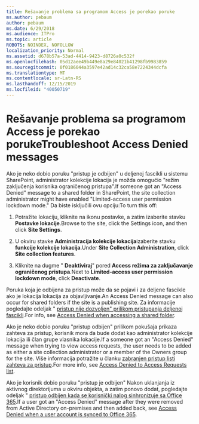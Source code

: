 ```yaml
---
title: Rešavanje problema sa programom Access je porekao poruke
ms.author: pebaum
author: pebaum
ms.date: 6/29/2018
ms.audience: ITPro
ms.topic: article
ROBOTS: NOINDEX, NOFOLLOW
localization_priority: Normal
ms.assetid: d678b57a-53ad-4414-9423-d8726a0c532f
ms.openlocfilehash: 05d12aee49b449e8a29e84021b41298fb9983859
ms.sourcegitcommit: 0f0186044a3597e42ad14c32ca58e7224344dcfa
ms.translationtype: MT
ms.contentlocale: sr-Latn-RS
ms.lasthandoff: 12/15/2019
ms.locfileid: "40050719"
---
```

# <a name="troubleshoot-access-denied-messages"></a><span data-ttu-id="594bd-102">Rešavanje problema sa programom Access je porekao poruke</span><span class="sxs-lookup"><span data-stu-id="594bd-102">Troubleshoot Access Denied messages</span></span>

<span data-ttu-id="594bd-103">Ako je neko dobio poruku "pristup je odbijen" u deljenoj fascikli u sistemu SharePoint, administrator kolekcije lokacija je možda omogućio "režim zaključenja korisnika ograničenog pristupa".</span><span class="sxs-lookup"><span data-stu-id="594bd-103">If someone got an "Access Denied" message to a shared folder in SharePoint, the site collection administrator might have enabled "Limited-access user permission lockdown mode."</span></span> <span data-ttu-id="594bd-104">Da biste isključili ovu opciju:</span><span class="sxs-lookup"><span data-stu-id="594bd-104">To turn this off:</span></span> 
  
1. <span data-ttu-id="594bd-105">Potražite lokaciju, kliknite na ikonu postavke, a zatim izaberite stavku **Postavke lokacije**.</span><span class="sxs-lookup"><span data-stu-id="594bd-105">Browse to the site, click the Settings icon, and then click **Site Settings**.</span></span>
    
2. <span data-ttu-id="594bd-106">U okviru stavke **Administracija kolekcije lokacija**izaberite stavku **funkcije kolekcije lokacija**.</span><span class="sxs-lookup"><span data-stu-id="594bd-106">Under **Site Collection Administration**, click **Site collection features**.</span></span>
    
3. <span data-ttu-id="594bd-107">Kliknite na dugme " **Deaktiviraj**" pored **Access režima za zaključavanje ograničenog pristupa**.</span><span class="sxs-lookup"><span data-stu-id="594bd-107">Next to **Limited-access user permission lockdown mode**, click **Deactivate**.</span></span>
    
<span data-ttu-id="594bd-108">Poruka koja je odbijena za pristup može da se pojavi i za deljene fascikle ako je lokacija lokacija za objavljivanje.</span><span class="sxs-lookup"><span data-stu-id="594bd-108">An Access Denied message can also occur for shared folders if the site is a publishing site.</span></span> <span data-ttu-id="594bd-109">Za informacije pogledajte odeljak " [pristup nije dozvoljen" prilikom pristupanja deljenoj fascikli](https://go.microsoft.com/fwlink/?linkid=2004317).</span><span class="sxs-lookup"><span data-stu-id="594bd-109">For info, see [Access Denied when accessing a shared folder](https://go.microsoft.com/fwlink/?linkid=2004317).</span></span>
  
<span data-ttu-id="594bd-110">Ako je neko dobio poruku "pristup odbijen" prilikom pokušaja prikaza zahteva za pristup, korisnik mora da bude dodat kao administrator kolekcije lokacija ili član grupe vlasnika lokacije.</span><span class="sxs-lookup"><span data-stu-id="594bd-110">If a someone got an "Access Denied" message when trying to view access requests, the user needs to be added as either a site collection administrator or a member of the Owners group for the site.</span></span> <span data-ttu-id="594bd-111">Više informacija potražite u članku [zabranjen pristup listi zahteva za pristup](https://go.microsoft.com/fwlink/?linkid=2004220).</span><span class="sxs-lookup"><span data-stu-id="594bd-111">For more info, see [Access Denied to Access Requests list](https://go.microsoft.com/fwlink/?linkid=2004220).</span></span>
  
<span data-ttu-id="594bd-112">Ako je korisnik dobio poruku "pristup je odbijen" Nakon uklanjanja iz aktivnog direktorijuma u okviru objekta, a zatim ponovo dodat, pogledajte odeljak " [pristup odbijen kada se korisnički nalog sinhronizuje sa Office 365](https://go.microsoft.com/fwlink/?linkid=2004318).</span><span class="sxs-lookup"><span data-stu-id="594bd-112">If a user got an "Access Denied" message after they were removed from Active Directory on-premises and then added back, see [Access Denied when a user account is synced to Office 365](https://go.microsoft.com/fwlink/?linkid=2004318).</span></span>
  

